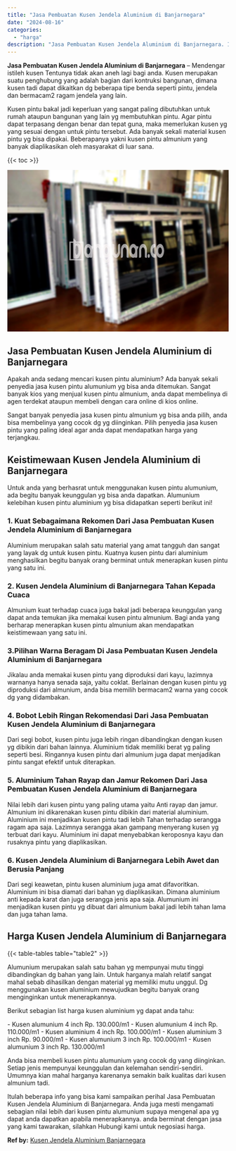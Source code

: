 ```yaml
---
title: "Jasa Pembuatan Kusen Jendela Aluminium di Banjarnegara"
date: "2024-08-16"
categories: 
  - "harga"
description: "Jasa Pembuatan Kusen Jendela Aluminium di Banjarnegara. Itulah beberapa info yang bisa kami sampaikan perihal Jasa Pembuatan Kusen Jendela Aluminium di Banja..."
---
```


**Jasa Pembuatan Kusen Jendela Aluminium di Banjarnegara** – Mendengar istileh kusen Tentunya tidak akan aneh lagi bagi anda. Kusen merupakan suatu penghubung yang adalah bagian dari kontruksi bangunan, dimana kusen tadi dapat dikaitkan dg beberapa tipe benda seperti pintu, jendela dan bermacam2 ragam jendela yang lain.

Kusen pintu bakal jadi keperluan yang sangat paling dibutuhkan untuk rumah ataupun bangunan yang lain yg membutuhkan pintu. Agar pintu dapat terpasang dengan benar dan tepat guna, maka memerlukan kusen yg yang sesuai dengan untuk pintu tersebut. Ada banyak sekali material kusen pintu yg bisa dipakai. Beberapanya yakni kusen pintu almunium yang banyak diaplikasikan oleh masyarakat di luar sana.

{{< toc >}}

![Jasa Pembuatan Kusen Jendela Aluminium di Banjarnegara](/images/harga-kusen-jendela-alumunium-25.png)

## Jasa Pembuatan Kusen Jendela Aluminium di Banjarnegara

Apakah anda sedang mencari kusen pintu aluminium? Ada banyak sekali penyedia jasa kusen pintu alumunium yg bisa anda ditemukan. Sangat banyak kios yang menjual kusen pintu almunium, anda dapat membelinya di agen terdekat ataupun membeli dengan cara online di kios online.

Sangat banyak penyedia jasa kusen pintu almunium yg bisa anda pilih, anda bisa membelinya yang cocok dg yg diinginkan. Pilih penyedia jasa kusen pintu yang paling ideal agar anda dapat mendapatkan harga yang terjangkau.

## Keistimewaan Kusen Jendela Aluminium di Banjarnegara

Untuk anda yang berhasrat untuk menggunakan kusen pintu alumunium, ada begitu banyak keunggulan yg bisa anda dapatkan. Alumunium kelebihan kusen pintu aluminium yg bisa didapatkan seperti berikut ini!

### 1\. Kuat Sebagaimana Rekomen Dari Jasa Pembuatan Kusen Jendela Aluminium di Banjarnegara

Aluminium merupakan salah satu material yang amat tangguh dan sangat yang layak dg untuk kusen pintu. Kuatnya kusen pintu dari aluminium menghasilkan begitu banyak orang berminat untuk menerapkan kusen pintu yang satu ini.

### 2\. Kusen Jendela Aluminium di Banjarnegara Tahan Kepada Cuaca

Almunium kuat terhadap cuaca juga bakal jadi beberapa keunggulan yang dapat anda temukan jika memakai kusen pintu almunium. Bagi anda yang berharap menerapkan kusen pintu almunium akan mendapatkan keistimewaan yang satu ini.

### 3.Pilihan Warna Beragam Di Jasa Pembuatan Kusen Jendela Aluminium di Banjarnegara

Jikalau anda memakai kusen pintu yang diproduksi dari kayu, lazimnya warnanya hanya senada saja, yaitu coklat. Berlainan dengan kusen pintu yg diproduksi dari almunium, anda bisa memilih bermacam2 warna yang cocok dg yang didambakan.

### 4\. Bobot Lebih Ringan Rekomendasi Dari Jasa Pembuatan Kusen Jendela Aluminium di Banjarnegara

Dari segi bobot, kusen pintu juga lebih ringan dibandingkan dengan kusen yg dibikin dari bahan lainnya. Aluminium tidak memiliki berat yg paling seperti besi. Ringannya kusen pintu dari almunium juga dapat menjadikan pintu sangat efektif untuk diterapkan.

### 5\. Aluminium Tahan Rayap dan Jamur Rekomen Dari Jasa Pembuatan Kusen Jendela Aluminium di Banjarnegara

Nilai lebih dari kusen pintu yang paling utama yaitu Anti rayap dan jamur. Almunium ini dikarenakan kusen pintu dibikin dari material aluminium. Aluminium ini menjadikan kusen pintu tadi lebih Tahan terhadap serangga ragam apa saja. Lazimnya serangga akan gampang menyerang kusen yg terbuat dari kayu. Aluminium ini dapat menyebabkan keroposnya kayu dan rusaknya pintu yang diaplikasikan.

### 6\. Kusen Jendela Aluminium di Banjarnegara Lebih Awet dan Berusia Panjang

Dari segi keawetan, pintu kusen aluminium juga amat difavoritkan. Aluminium ini bisa diamati dari bahan yg diaplikasikan. Dimana aluminium anti kepada karat dan juga serangga jenis apa saja. Alumunium ini menjadikan kusen pintu yg dibuat dari almunium bakal jadi lebih tahan lama dan juga tahan lama.

## Harga Kusen Jendela Aluminium di Banjarnegara

{{< table-tables table="table2" >}}

Alumunium merupakan salah satu bahan yg mempunyai mutu tinggi dibandingkan dg bahan yang lain. Untuk harganya malah relatif sangat mahal sebab dihasilkan dengan material yg memiliki mutu unggul. Dg menggunakan kusen aluminium mewujudkan begitu banyak orang menginginkan untuk menerapkannya.

Berikut sebagian list harga kusen aluminium yg dapat anda tahu:

\- Kusen alumunium 4 inch Rp. 130.000/m1 - Kusen alumunium 4 inch Rp. 110.000/m1 - Kusen aluminium 4 inch Rp. 100.000/m1 - Kusen aluminium 3 inch Rp. 90.000/m1 - Kusen alumunium 3 inch Rp. 100.000/m1 - Kusen alumunium 3 inch Rp. 130.000/m1

Anda bisa membeli kusen pintu alumunium yang cocok dg yang diinginkan. Setiap jenis mempunyai keunggulan dan kelemahan sendiri-sendiri. Umumnya kian mahal harganya karenanya semakin baik kualitas dari kusen almunium tadi.

Itulah beberapa info yang bisa kami sampaikan perihal Jasa Pembuatan Kusen Jendela Aluminium di Banjarnegara. Anda juga mesti mengamati sebagian nilai lebih dari kusen pintu alumunium supaya mengenal apa yg dapat anda dapatkan apabila menerapkannya. anda berminat dengan jasa yang kami tawarakan, silahkan Hubungi kami untuk negosiasi harga.

**Ref by:** [Kusen Jendela Aluminium Banjarnegara](https://id.wikipedia.org/wiki/Kusen)
